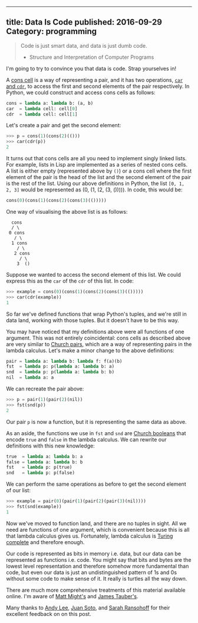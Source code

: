 --------------------------------------------------------------------------------
title: Data Is Code
published: 2016-09-29
Category: programming
--------------------------------------------------------------------------------

> Code is just smart data, and data is just dumb code.
>
> - Structure and Interpretation of Computer Programs

I'm going to try to convince you that data is code. Strap yourselves in!

A [cons cell](https://en.wikipedia.org/wiki/Cons) is a way of representing a
pair, and it has two operations, [`car` and
`cdr`](https://en.wikipedia.org/wiki/CAR_and_CDR), to access the first and
second elements of the pair respectively. In Python, we could construct and
access cons cells as follows:

```python
cons = lambda a: lambda b: (a, b)
car  = lambda cell: cell[0]
cdr  = lambda cell: cell[1]
```

Let's create a pair and get the second element:

```python
>>> p = cons(1)(cons(2)(()))
>>> car(cdr(p))
2
```

It turns out that cons cells are all you need to implement singly linked lists.
For example, lists in Lisp are implemented as a series of nested cons cells. A
list is either empty (represented above by `()`) or a cons cell where the first
element of the pair is the head of the list and the second element of the pair
is the rest of the list. Using our above definitions in Python, the list `[0,
1, 2, 3]` would be represented as (0, (1, (2, (3, ())))).  In code, this would
be:

```python
cons(0)(cons(1)(cons(2)(cons(3)(()))))
```

One way of visualising the above list is as follows:

```
  cons
  / \
 0 cons
   / \
  1 cons
    / \
   2 cons
     / \
    3  ()
```

Suppose we wanted to access the second element of this list. We could express
this as the `car` of the `cdr` of this list. In code:

```python
>>> example = cons(0)(cons(1)(cons(2)(cons(3)(()))))
>>> car(cdr(example))
1
```

So far we've defined functions that wrap Python's tuples, and we're still in
data land, working with those tuples. But it doesn't have to be this way.

You may have noticed that my definitions above were all functions of one
argument. This was not entirely coincidental: cons cells as described above are
very similar to [Church
pairs](https://en.wikipedia.org/wiki/Church_encoding#Church_pairs), which are a
way of representing pairs in the lambda calculus. Let's make a minor change to
the above definitions:

```python
pair = lambda a: lambda b: lambda f: f(a)(b)
fst  = lambda p: p(lambda a: lambda b: a)
snd  = lambda p: p(lambda a: lambda b: b)
nil  = lambda a: a
```

We can recreate the pair above:

```python
>>> p = pair(1)(pair(2)(nil))
>>> fst(snd(p))
2
```

Our pair `p` is now a function, but it is representing the same data as above.

As an aside, the functions we use in `fst` and `snd` are [Church
booleans](https://en.wikipedia.org/wiki/Church_encoding#Church_Booleans) that
encode `true` and `false` in the lambda calculus. We can rewrite our definitions
with this new knowledge:

```python
true  = lambda a: lambda b: a
false = lambda a: lambda b: b
fst   = lambda p: p(true)
snd   = lambda p: p(false)
```

We can perform the same operations as before to get the second element of our
list:

```python
>>> example = pair(0)(pair(1)(pair(2)(pair(3)(nil))))
>>> fst(snd(example))
1
```

Now we've moved to function land, and there are no tuples in sight. All we need
are functions of one argument, which is convenient because this is all that
lambda calculus gives us. Fortunately, lambda calculus is [Turing
complete](https://en.wikipedia.org/wiki/Turing_completeness) and therefore
enough.

Our code is represented as bits in memory i.e. data, but our data can be
represented as functions i.e. code. You might say that bits and bytes are the
lowest level representation and therefore somehow more fundamental than code,
but even our data is just an undistinguished pattern of 1s and 0s without some
code to make sense of it. It really is turtles all the way down.

There are much more comprehensive treatments of this material available online.
I'm aware of [Matt Might's](http://matt.might.net/articles/js-church/) and
[James Tauber's](http://jtauber.com/blog/2008/11/26/church_encoding_in_python/).

Many thanks to [Andy Lee](http://www.notesfromandy.com/), [Juan
Soto](http://juansoto.me/), and [Sarah Ransohoff](http://sranso.com/) for
their excellent feedback on on this post.
